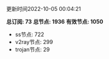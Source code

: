 更新时间2022-10-05 00:04:21

**总订阅: 73**
**总节点: 1936**
**有效节点: 1050**
- ss节点: 722
- v2ray节点: 299
- trojan节点: 29
